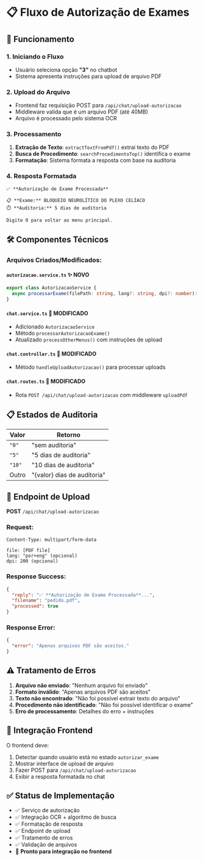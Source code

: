 # 📋 Fluxo de Autorização de Exames

## 🔄 **Funcionamento**

### **1. Iniciando o Fluxo**
- Usuário seleciona opção **"3"** no chatbot
- Sistema apresenta instruções para upload de arquivo PDF

### **2. Upload do Arquivo**
- Frontend faz requisição POST para `/api/chat/upload-autorizacao`
- Middleware valida que é um arquivo PDF (até 40MB)
- Arquivo é processado pelo sistema OCR

### **3. Processamento**
1. **Extração de Texto**: `extractTextFromPdf()` extrai texto do PDF
2. **Busca de Procedimento**: `searchProcedimentoTop()` identifica o exame
3. **Formatação**: Sistema formata a resposta com base na auditoria

### **4. Resposta Formatada**
```
✅ **Autorização de Exame Processada**

📋 **Exame:** BLOQUEIO NEUROLÍTICO DO PLEXO CELÍACO
⏱️ **Auditoria:** 5 dias de auditoria

Digite 0 para voltar ao menu principal.
```

## 🛠️ **Componentes Técnicos**

### **Arquivos Criados/Modificados:**

#### **`autorizacao.service.ts`** ✨ NOVO
```typescript
export class AutorizacaoService {
  async processarExame(filePath: string, lang?: string, dpi?: number): Promise<AutorizacaoResult>
}
```

#### **`chat.service.ts`** 🔄 MODIFICADO
- Adicionado `AutorizacaoService`
- Método `processarAutorizacaoExame()`
- Atualizado `processOtherMenus()` com instruções de upload

#### **`chat.controller.ts`** 🔄 MODIFICADO  
- Método `handleUploadAutorizacao()` para processar uploads

#### **`chat.routes.ts`** 🔄 MODIFICADO
- Rota `POST /api/chat/upload-autorizacao` com middleware `uploadPdf`

## 📋 **Estados de Auditoria**

| Valor | Retorno |
|-------|---------|
| `"0"` | "sem auditoria" |
| `"5"` | "5 dias de auditoria" |
| `"10"` | "10 dias de auditoria" |
| Outro | "{valor} dias de auditoria" |

## 🔌 **Endpoint de Upload**

**POST** `/api/chat/upload-autorizacao`

### Request:
```
Content-Type: multipart/form-data

file: [PDF file]
lang: "por+eng" (opcional)
dpi: 200 (opcional)
```

### Response Success:
```json
{
  "reply": "✅ **Autorização de Exame Processada**...",
  "filename": "pedido.pdf",
  "processed": true
}
```

### Response Error:
```json
{
  "error": "Apenas arquivos PDF são aceitos."
}
```

## ⚠️ **Tratamento de Erros**

1. **Arquivo não enviado**: "Nenhum arquivo foi enviado"
2. **Formato inválido**: "Apenas arquivos PDF são aceitos"
3. **Texto não encontrado**: "Não foi possível extrair texto do arquivo"
4. **Procedimento não identificado**: "Não foi possível identificar o exame"
5. **Erro de processamento**: Detalhes do erro + instruções

## 🎯 **Integração Frontend**

O frontend deve:
1. Detectar quando usuário está no estado `autorizar_exame`
2. Mostrar interface de upload de arquivo
3. Fazer POST para `/api/chat/upload-autorizacao`
4. Exibir a resposta formatada no chat

## ✅ **Status de Implementação**

- ✅ Serviço de autorização
- ✅ Integração OCR + algoritmo de busca  
- ✅ Formatação de resposta
- ✅ Endpoint de upload
- ✅ Tratamento de erros
- ✅ Validação de arquivos
- 🔄 **Pronto para integração no frontend**